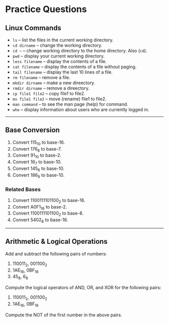 # Practice Questions

## Linux Commands
- `ls` – list the files in the current working directory.
- `cd dirname` – change the working directory.
- `cd ~` – change working directory to the home directory. Also (`cd`).
- `pwd` – display your current working directory.
- `less filename` – display the contents of a file.
- `cat filename` – display the contents of a file without paging.
- `tail filename` – display the last 10 lines of a file.
- `rm filename` – remove a file.
- `mkdir dirname` – make a new direectory.
- `rmdir dirname` – remove a direectory.
- `cp file1 file2` – copy file1 to file2.
- `mv file1 file2` – move (rename) file1 to file2.
- `man command` – to see the man page (help) for command.
- `who` – display information about users who are currently logged in.

---

## Base Conversion
1. Convert 115<sub>10</sub> to base-16. 
1. Convert 176<sub>8</sub> to base-7. 
1. Convert 91<sub>10</sub> to base-2. 
1. Convert 16<sub>7</sub> to base-10.
1. Convert 145<sub>6</sub> to base-10.
1. Convert 186<sub>9</sub> to base-10.

### Related Bases
1. Convert 1100111101100<sub>2</sub> to base-16. 
1. Convert A0F1<sub>16</sub> to base-2.
1. Convert 1100111101100<sub>2</sub> to base-8. 
1. Convert 5402<sub>8</sub> to base-16.

---

## Arithmetic & Logical Operations

Add and subtract the following pairs of numbers:
1. 110011<sub>2</sub>, 001100<sub>2</sub>
1. 1AE<sub>16</sub>, 0BF<sub>16</sub>
1. 45<sub>8</sub>, 6<sub>8</sub>

Compute the logical operators of AND, OR, and XOR for the following pairs:

1. 110011<sub>2</sub>, 001100<sub>2</sub>
1. 1AE<sub>16</sub>, 0BF<sub>16</sub>

Compute the NOT of the first number in the above pairs.